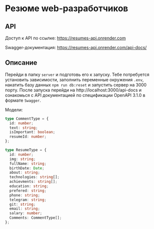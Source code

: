 # Резюме web-разработчиков


## API

Доступ к API по ссылке: https://resumes-api.onrender.com

Swagger-документация: https://resumes-api.onrender.com/api-docs/

## Описание

Перейди в папку `server` и подготовь его к запуску. Тебе потребуется установить
зависимости, заполнить переменные окружения `.env`, накатить базу данных
`npm run db:reset` и запустить сервер на 3000 порту. После запуска перейди на
http://localhost:3000/api-docs и ознакомься с API документацией по спецификации OpenAPI
3.1.0 в формате `Swagger`.

Модели:

```ts
type CommentType = {
  id: number;
  text: string;
  isImportant: boolean;
  resumeId: number;
};

type ResumeType = {
  id: number;
  img: string;
  fullName: string;
  birthDate: Date;
  about: string;
  technologies: string[];
  achievments: string[];
  education: string;
  prefered: string;
  phone: string;
  telegram: string;
  git: string;
  email: string;
  salary: number;
  Comments: CommentType[];
};
```

